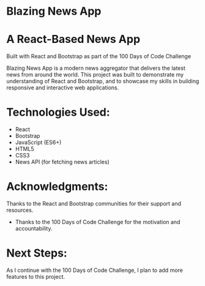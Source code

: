 # Blazing News App

# A React-Based News App
Built with React and Bootstrap as part of the 100 Days of Code Challenge

Blazing News App is a modern news aggregator that delivers the latest news from around the world. This project was built to demonstrate my understanding of React and Bootstrap, and to showcase my skills in building responsive and interactive web applications.

# Technologies Used:
- React
- Bootstrap
- JavaScript (ES6+)
- HTML5
- CSS3
- News API (for fetching news articles)

# Acknowledgments:
Thanks to the React and Bootstrap communities for their support and resources.
- Thanks to the 100 Days of Code Challenge for the motivation and accountability.

# Next Steps:
As I continue with the 100 Days of Code Challenge, I plan to add more features to this project.
